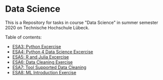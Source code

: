 # Data Science

This is a Repository for tasks in course "Data Science" in summer semester 2020 on Technische Hochschule Lübeck.

Table of contents:
- [ESA3: Python Excercise](ESA3-PythonExcercise)
- [ESA4: Python 4 Data Science Excercise](ESA4-Python4DataScienceExcercise)
- [ESA5: R and Julia Excercise](ESA5-RandJulia)
- [ESA6: Data Cleaning Exercise](ESA6-DataCleaning)
- [ESA7: Tool Supported Data Cleaning](ESA7-ToolDataCleaning)
- [ESA8: ML Introduction Exercise](ESA8-ML)